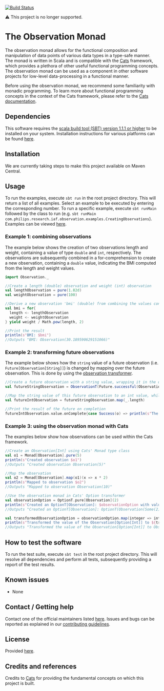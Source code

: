 [![Build Status](https://travis-ci.com/philips-software/iaf-observation.svg?branch=master)](https://travis-ci.com/philips-software/iaf-observation)

⚠️ This project is no longer supported.

The Observation Monad
======

The observation monad allows for the functional composition and manipulation of data points of various data types in a type-safe manner. The monad is written in Scala and is compatible with the [Cats](https://typelevel.org/cats) framework, which provides a plethora of other useful functional programming concepts. The observation monad can be used as a component in other software projects for low-level data-processing in a functional manner.

Before using the observation monad, we recommend some familiarity with monadic programming. To learn more about functional programming concepts in the context of the Cats framework, please refer to the [Cats documentation](https://typelevel.org/cats/typeclasses/monad.html).

## Dependencies

This software requires the [scala build tool (SBT) version 1.1.1 or higher](http://www.scala-sbt.org/) to be installed on your system. Installation instructions for various platforms can be found [here](https://www.scala-sbt.org/1.0/docs/Setup.html).

## Installation

We are currently taking steps to make this project available on Maven Central.

## Usage

To run the examples, execute `sbt run` in the root project directory. This will return a list of all examples. Select an example to be executed by entering the corresponding number. To run a specific example, execute `sbt runMain` followed by the class to run (e.g. `sbt runMain com.philips.research.iaf.observation.examples.CreatingObservations`). Examples can be viewed [here](src/main/scala/com/philips/research/iaf/observation/examples).

### Example 1: combining observations

The example below shows the creation of two observations length and weight, containing a value of type `double` and `int`, respectively. The observations are subsequently combined in a for-comprehension to create a new observation, containing a `double` value, indicating the BMI computed from the length and weight values.

```scala
import Observation._

//Create a length (double) observation and weight (int) observation
val lengthObservation = pure(1.82d)
val weightObservation = pure(100)

//Derive a new observation 'bmi' (double) from combining the values contained in the previous two observations
val bmi = for{
  length <- lengthObservation
  weight <- weightObservation
} yield weight / Math.pow(length, 2)

//Print the result
println(s"BMI: $bmi")
//Outputs "BMI: Observation(30.189590629151066)"
```

### Example 2: transforming future observations

The example below shows how the `string` value of a future observation (i.e. `Future[Observation[String]]`) is changed by mapping over the future observation. This is done by using the [observation transformer](src/main/scala/com/philips/research/iaf/observation/ObservationT.scala).

```scala
//Create a future observation with a string value, wrapping it in the observation transformer
val futureStringObservation = ObservationT(Future.successful(Observation.pure("hi!")))

//Map the string value of this future observation to an int value, while preserving the context of the future observation
val futureIntObservation = futureStringObservation.map(_.length)

//Print the result of the future on completion
futureIntObservation.value.onComplete{case Success(o) => println(s"The future observation completed with result: $o")}
```

### Example 3: using the observation monad with Cats

The examples below show how observations can be used within the Cats framework.

```scala
//Create an Observation[Int] using Cats' Monad type class
val o1 = Monad[Observation].pure(5)
println(s"Created observation $o1")
//Outputs "Created observation Observation(5)"

//Map the observation
val o2 = Monad[Observation].map(o1)(x => x * 2)
println(s"Mapped to observation $o2")
//Outputs "Mapped to observation Observation(10)"

//Use the observation monad in Cats' Option transformer
val observationOption = OptionT.pure[Observation](2)
println(s"Created an OptionT[Observation]: $observationOption with value ${observationOption.value}")
//Outputs "Created an OptionT[Observation]: OptionT(Observation(Some(2))) with value Observation(Some(2))"

val transformedObservationOption = observationOption.map(integer => integer + 5)
println(s"Transformed the value of the Observation[Option[Int]] to ${transformedObservationOption.value}")
//Outputs "Transformed the value of the Observation[Option[Int]] to Observation(Some(7))"
```

## How to test the software

To run the test suite, execute `sbt test` in the root project directory. This will resolve all dependencies and perform all tests, subsequently providing a report of the test results.

## Known issues

- None

## Contact / Getting help

Contact one of the official maintainers listed [here](MAINTAINERS.md). Issues and bugs can be reported as explained in our [contributing guidelines](CONTRIBUTING.md).

## License

Provided [here](LICENSE.md).

## Credits and references

Credits to [Cats](https://typelevel.org/cats/) for providing the fundamental concepts on which this project is built.
